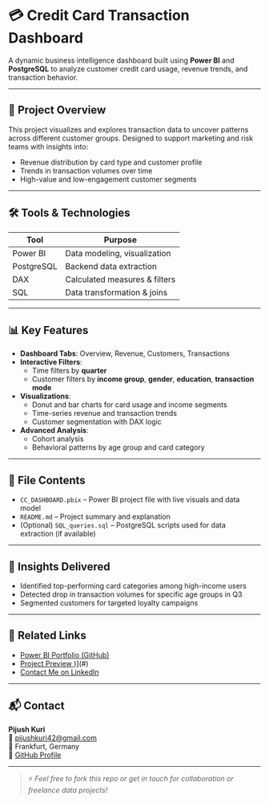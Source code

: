 # 💳 Credit Card Transaction Dashboard

A dynamic business intelligence dashboard built using **Power BI** and **PostgreSQL** to analyze customer credit card usage, revenue trends, and transaction behavior.

---

## 🧠 Project Overview

This project visualizes and explores transaction data to uncover patterns across different customer groups. Designed to support marketing and risk teams with insights into:

- Revenue distribution by card type and customer profile
- Trends in transaction volumes over time
- High-value and low-engagement customer segments

---

## 🛠️ Tools & Technologies

| Tool          | Purpose                        |
|---------------|--------------------------------|
| Power BI      | Data modeling, visualization   |
| PostgreSQL    | Backend data extraction        |
| DAX           | Calculated measures & filters  |
| SQL           | Data transformation & joins    |

---

## 📊 Key Features

- **Dashboard Tabs**: Overview, Revenue, Customers, Transactions
- **Interactive Filters**: 
  - Time filters by **quarter**
  - Customer filters by **income group**, **gender**, **education**, **transaction mode**
- **Visualizations**:
  - Donut and bar charts for card usage and income segments
  - Time-series revenue and transaction trends
  - Customer segmentation with DAX logic
- **Advanced Analysis**:
  - Cohort analysis
  - Behavioral patterns by age group and card category

---

## 📁 File Contents

- `CC_DASHBOARD.pbix` – Power BI project file with live visuals and data model
- `README.md` – Project summary and explanation
- (Optional) `SQL_queries.sql` – PostgreSQL scripts used for data extraction (if available)

---

## 📌 Insights Delivered

- Identified top-performing card categories among high-income users
- Detected drop in transaction volumes for specific age groups in Q3
- Segmented customers for targeted loyalty campaigns

---

## 🔗 Related Links

- [Power BI Portfolio (GitHub)](https://github.com/pijush42/PowerBi-Portfolio)
- [Project Preview ](https://www.linkedin.com/posts/pijush-kuri-uk42_powerbi-dataanalytics-postgresql-activity-7317349798477488128-skEF?utm_source=share&utm_medium=member_desktop&rcm=ACoAACpwg2wBfiALgINQFk9F0T3pMRYn1B2aLo8))](#)
- [Contact Me on LinkedIn](https://www.linkedin.com/in/pijush-kuri-uk42)

---

## 📬 Contact

**Pijush Kuri**  
📧 pijushkuri42@gmail.com  
📍 Frankfurt, Germany  
🔗 [GitHub Profile](https://github.com/pijush42)

---

> ⚡ *Feel free to fork this repo or get in touch for collaboration or freelance data projects!*
